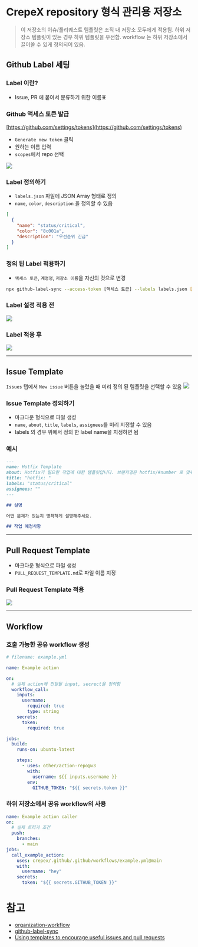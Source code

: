 # CrepeX repository 형식 관리용 저장소

> 이 저장소의 이슈/풀리퀘스트 템플릿은 조직 내 저장소 모두에게 적용됨. 하위 저장소 템플릿이 있는 경우 하위 템플릿을 우선함.
> workflow 는 하위 저장소에서 끌어쓸 수 있게 정의되어 있음.

## Github Label 세팅

### Label 이란?

- Issue, PR 에 붙여서 분류하기 위한 이름표

### Github 액세스 토큰 발급

[https://github.com/settings/tokens](https://github.com/settings/tokens)

- `Generate new token` 클릭
- 원하는 이름 입력
- `scopes`에서 repo 선택

![](./images/new-personal-access-token.png)

### Label 정의하기

- `labels.json` 파일에 JSON Array 형태로 정의
- `name`, `color`, `description` 을 정의할 수 있음

```json
[
  {
    "name": "status/critical",
    "color": "8c001a",
    "description": "우선순위 긴급"
  }
]
```

### 정의 된 Label 적용하기

- `액세스 토큰`, `계정명`, `저장소 이름`을 자신의 것으로 변경

```sh
npx github-label-sync --access-token [액세스 토큰] --labels labels.json [계정명]/[저장소 이름]
```

### Label 설정 적용 전

![](images/before-apply-labels.png)

### Label 적용 후

![](images/after-apply-labels.png)

---

## Issue Template

`Issues` 탭에서 `New issue` 버튼을 눌렀을 때 미리 정의 된 템플릿을 선택할 수 있음
![](images/issue-template.png)

### Issue Template 정의하기

- 마크다운 형식으로 파일 생성
- `name`, `about`, `title`, `labels`, `assignees`를 미리 지정할 수 있음
- labels 의 경우 위에서 정의 한 label name을 지정하면 됨

### 예시

```markdown
---
name: Hotfix Template
about: Hotfix가 필요한 작업에 대한 템플릿입니다. 브랜치명은 hotfix/#number 로 맞춰주세요.
title: "hotfix: "
labels: "status/critical"
assignees: ""
---

## 설명

어떤 문제가 있는지 명확하게 설명해주세요.

## 작업 예정사항
```

---

## Pull Request Template

- 마크다운 형식으로 파일 생성
- `PULL_REQUEST_TEMPLATE.md`로 파일 이름 지정

### Pull Request Template 적용

![](images/pull-request-template.png)

---

## Workflow

### 호출 가능한 공유 workflow 생성

```yml
# filename: example.yml

name: Example action

on:
  # 실제 action에 전달될 input, secrect을 정의함
  workflow_call:
    inputs:
      username:
        required: true
        type: string
    secrets:
      token:
        required: true

jobs:
  build:
    runs-on: ubuntu-latest

    steps:
      - uses: other/action-repo@v3
        with:
          username: ${{ inputs.username }}
        env:
          GITHUB_TOKEN: "${{ secrets.token }}"
```

### 하위 저장소에서 공유 workflow의 사용

```yml
name: Example action caller
on:
  # 실제 트리거 조건
  push:
    branches:
      - main
jobs:
  call_example_action:
    uses: crepex/.github/.github/workflows/example.yml@main
    with:
      username: "hey"
    secrets:
      token: "${{ secrets.GITHUB_TOKEN }}"
```

# 참고

- [organization-workflow](https://docs.github.com/en/actions/using-workflows/sharing-workflows-secrets-and-runners-with-your-organization)
- [github-label-sync](https://github.com/Financial-Times/github-label-sync)
- [Using templates to encourage useful issues and pull requests](https://docs.github.com/en/free-pro-team@latest/github/building-a-strong-community/using-templates-to-encourage-useful-issues-and-pull-requests)
